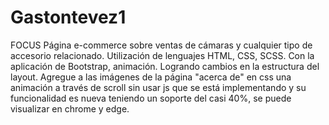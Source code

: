 # Gastontevez1
FOCUS
Página e-commerce sobre ventas de cámaras y cualquier tipo de accesorio relacionado.
Utilización de lenguajes HTML, CSS, SCSS. Con la aplicación de Bootstrap, animación. Logrando cambios en la estructura del layout.
Agregue a las imágenes de la página "acerca de" en css una animación a través de scroll sin usar js que se está implementando y su funcionalidad es nueva teniendo un soporte del casi 40%, se puede visualizar en chrome y edge.
